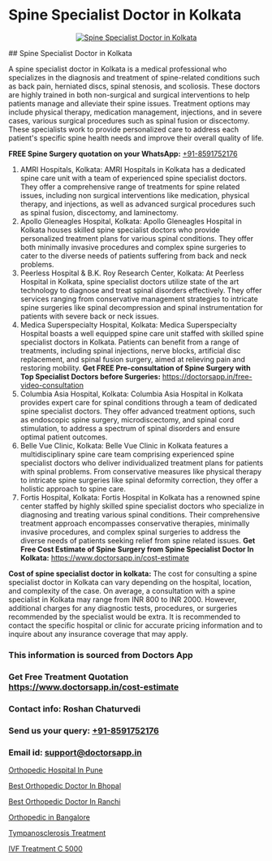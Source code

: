 # Spine Specialist Doctor in Kolkata

<p align="center">
  <a href="null">
    <img src="null" alt="Spine Specialist Doctor in Kolkata">
  </a>
</p>
## Spine Specialist Doctor in Kolkata

A spine specialist doctor in Kolkata is a medical professional who specializes in the diagnosis and treatment of spine-related conditions such as back pain, herniated discs, spinal stenosis, and scoliosis. These doctors are highly trained in both non-surgical and surgical interventions to help patients manage and alleviate their spine issues. Treatment options may include physical therapy, medication management, injections, and in severe cases, various surgical procedures such as spinal fusion or discectomy. These specialists work to provide personalized care to address each patient's specific spine health needs and improve their overall quality of life.

**FREE Spine Surgery quotation on your WhatsApp:**  [+91-8591752176](https://api.whatsapp.com/send?phone=8591752176)

1) AMRI Hospitals, Kolkata:
AMRI Hospitals in Kolkata has a dedicated spine care unit with a team of experienced spine specialist doctors. They offer a comprehensive range of treatments for spine related issues, including non surgical interventions like medication, physical therapy, and injections, as well as advanced surgical procedures such as spinal fusion, discectomy, and laminectomy.
2) Apollo Gleneagles Hospital, Kolkata:
Apollo Gleneagles Hospital in Kolkata houses skilled spine specialist doctors who provide personalized treatment plans for various spinal conditions. They offer both minimally invasive procedures and complex spine surgeries to cater to the diverse needs of patients suffering from back and neck problems.
3) Peerless Hospital & B.K. Roy Research Center, Kolkata:
At Peerless Hospital in Kolkata, spine specialist doctors utilize state of the art technology to diagnose and treat spinal disorders effectively. They offer services ranging from conservative management strategies to intricate spine surgeries like spinal decompression and spinal instrumentation for patients with severe back or neck issues.
4) Medica Superspecialty Hospital, Kolkata:
Medica Superspecialty Hospital boasts a well equipped spine care unit staffed with skilled spine specialist doctors in Kolkata. Patients can benefit from a range of treatments, including spinal injections, nerve blocks, artificial disc replacement, and spinal fusion surgery, aimed at relieving pain and restoring mobility.
**Get FREE Pre-consultation of Spine Surgery with Top Specialist Doctors before Surgeries:** https://doctorsapp.in/free-video-consultation
5) Columbia Asia Hospital, Kolkata:
Columbia Asia Hospital in Kolkata provides expert care for spinal conditions through a team of dedicated spine specialist doctors. They offer advanced treatment options, such as endoscopic spine surgery, microdiscectomy, and spinal cord stimulation, to address a spectrum of spinal disorders and ensure optimal patient outcomes.
6) Belle Vue Clinic, Kolkata:
Belle Vue Clinic in Kolkata features a multidisciplinary spine care team comprising experienced spine specialist doctors who deliver individualized treatment plans for patients with spinal problems. From conservative measures like physical therapy to intricate spine surgeries like spinal deformity correction, they offer a holistic approach to spine care.
7) Fortis Hospital, Kolkata:
Fortis Hospital in Kolkata has a renowned spine center staffed by highly skilled spine specialist doctors who specialize in diagnosing and treating various spinal conditions. Their comprehensive treatment approach encompasses conservative therapies, minimally invasive procedures, and complex spinal surgeries to address the diverse needs of patients seeking relief from spine related issues.
**Get Free Cost Estimate of Spine Surgery from Spine Specialist Doctor In Kolkata:** https://www.doctorsapp.in/cost-estimate

**Cost of spine specialist doctor in kolkata:**
The cost for consulting a spine specialist doctor in Kolkata can vary depending on the hospital, location, and complexity of the case. On average, a consultation with a spine specialist in Kolkata may range from INR 800 to INR 2000. However, additional charges for any diagnostic tests, procedures, or surgeries recommended by the specialist would be extra. It is recommended to contact the specific hospital or clinic for accurate pricing information and to inquire about any insurance coverage that may apply.

### This information is sourced from Doctors App 
### Get Free Treatment Quotation https://www.doctorsapp.in/cost-estimate
### Contact info: Roshan Chaturvedi 
### Send us your query: [+91-8591752176](https://api.whatsapp.com/send?phone=8591752176) 
### Email id: support@doctorsapp.in

[Orthopedic Hospital In Pune](https://www.linkedin.com/pulse/orthopedic-hospital-pune-knee-replacement-treatment-04jue?trackingId=FCcbUXQ%2FbmWDeeFpHBrl%2FA%3D%3D&lipi=urn%3Ali%3Apage%3Ad_flagship3_company_admin%3BII%2FSNcWiSiigR90SV5cfEQ%3D%3D)

[Best Orthopedic Doctor In Bhopal](https://www.linkedin.com/pulse/best-orthopedic-doctor-bhopal-doctorsapp-rajshahi-ntwoe?trackingId=oUFeE6WsqCBeEph1k%2B8%2Fbw%3D%3D&lipi=urn%3Ali%3Apage%3Ad_flagship3_company_admin%3BtGKQvLKET%2FOkWlJl4W0MBA%3D%3D)

[Best Orthopedic Doctor In Ranchi](https://medium.com/@manish632504/best-orthopedic-doctor-in-ranchi-67cf2f1ccaee)

[Orthopedic in Bangalore](https://medium.com/@manish632504/orthopedic-in-bangalore-9a8bbd99fedb)

[Tympanosclerosis Treatment](https://doctors-apps.github.io/doctorsapp/tympanosclerosis-treatment)

[IVF Treatment C 5000](https://doctors-apps.github.io/doctorsapp/ivf-treatment-c-5000)

